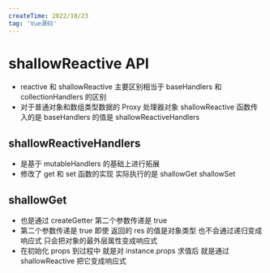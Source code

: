 ```yaml
---
createTime: 2022/10/23
tag: 'Vue源码'
---
```

# shallowReactive API

* reactive  和 shallowReactive 主要区别相当于 baseHandlers 和 collectionHandlers 的区别
* 对于普通对象和数组类型数据的 Proxy 处理器对象  shallowReactive 函数传入的是 baseHandlers 的值是  shallowReactiveHandlers

## shallowReactiveHandlers

* 是基于 mutableHandlers 的基础上进行拓展
* 修改了 get 和 set 函数的实现  实际执行的是 shallowGet shallowSet

## shallowGet

* 也是通过  createGetter 第二个参数传递是 true
* 第二个参数传递是 true   即使 返回的 res 的值是对象类型 也不会通过递归变成响应式  只会把对象的最外层属性变成响应式
* 在初始化 props 到过程中  就是对 instance.props 求值后 就是通过 shallowReactive 把它变成响应式

